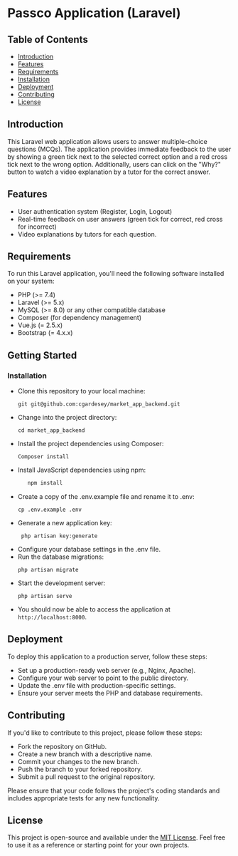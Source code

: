 # Passco Application (Laravel)

## Table of Contents
- [Introduction](#introduction)
- [Features](#features)
- [Requirements](#requirements)
- [Installation](#installation)
- [Deployment](#deployment)
- [Contributing](#contributing)
- [License](#license)

## Introduction

This Laravel web application allows users to answer multiple-choice questions (MCQs). The application provides immediate feedback to the user by showing a green tick next to the selected correct option and a red cross tick next to the wrong option. Additionally, users can click on the "Why?" button to watch a video explanation by a tutor for the correct answer.

## Features

- User authentication system (Register, Login, Logout)
- Real-time feedback on user answers (green tick for correct, red cross for incorrect)
- Video explanations by tutors for each question.

## Requirements

To run this Laravel application, you'll need the following software installed on your system:

- PHP (>= 7.4)
- Laravel (>= 5.x)
- MySQL (>= 8.0) or any other compatible database
- Composer (for dependency management)
- Vue.js (= 2.5.x)
- Bootstrap (= 4.x.x)

## Getting Started

### Installation

- Clone this repository to your local machine:
   ```shell
   git git@github.com:cgardesey/market_app_backend.git
   
- Change into the project directory:
   ```shell
   cd market_app_backend
- Install the project dependencies using Composer:
   ```shell
   Composer install
- Install JavaScript dependencies using npm:
   ```bash
      npm install  
- Create a copy of the .env.example file and rename it to .env:
  ```shell
  cp .env.example .env
- Generate a new application key:
  ```shell
   php artisan key:generate
- Configure your database settings in the .env file.
- Run the database migrations:
   ```shell
   php artisan migrate
- Start the development server:
   ```shell
   php artisan serve

- You should now be able to access the application at `http://localhost:8000`.

## Deployment
To deploy this application to a production server, follow these steps:
- Set up a production-ready web server (e.g., Nginx, Apache).
- Configure your web server to point to the public directory.
- Update the .env file with production-specific settings.
- Ensure your server meets the PHP and database requirements.

## Contributing
If you'd like to contribute to this project, please follow these steps:
- Fork the repository on GitHub.
- Create a new branch with a descriptive name.
- Commit your changes to the new branch.
- Push the branch to your forked repository.
- Submit a pull request to the original repository.

Please ensure that your code follows the project's coding standards and includes appropriate tests for any new functionality.

## License
This project is open-source and available under the [MIT License](https://opensource.org/licenses/MIT). Feel free to use it as a reference or starting point for your own projects.


